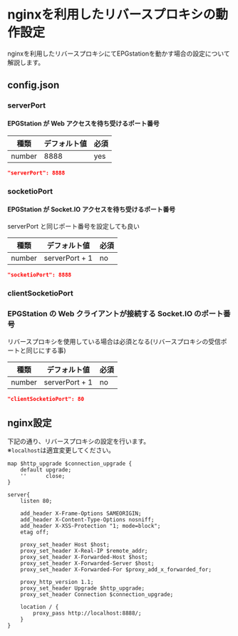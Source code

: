 # nginxを利用したリバースプロキシの動作設定
nginxを利用したリバースプロキシにてEPGstationを動かす場合の設定について解説します。

## config.json
### serverPort
#### EPGStation が Web アクセスを待ち受けるポート番号

| 種類 | デフォルト値 | 必須 |
| --- | ---------- | --- |
| number | 8888 | yes |

```json
"serverPort": 8888
```

### socketioPort
#### EPGStation が Socket.IO アクセスを待ち受けるポート番号

serverPort と同じポート番号を設定しても良い

| 種類 | デフォルト値 | 必須 |
| --- | ---------- | --- |
| number | serverPort + 1 | no |

```json
"socketioPort": 8888
```

### clientSocketioPort
### EPGStation の Web クライアントが接続する Socket.IO のポート番号

リバースプロキシを使用している場合は必須となる(リバースプロキシの受信ポートと同じにする事)

| 種類 | デフォルト値 | 必須 |
| --- | ---------- | --- |
| number | serverPort + 1 | no |

```json
"clientSocketioPort": 80
```

## nginx設定
下記の通り、リバースプロキシの設定を行います。  
※`localhost`は適宜変更してください。

```
map $http_upgrade $connection_upgrade {
    default upgrade;
    ''      close;
}

server{
    listen 80;

    add_header X-Frame-Options SAMEORIGIN;
    add_header X-Content-Type-Options nosniff;
    add_header X-XSS-Protection "1; mode=block";
    etag off;

    proxy_set_header Host $host;
    proxy_set_header X-Real-IP $remote_addr;
    proxy_set_header X-Forwarded-Host $host;
    proxy_set_header X-Forwarded-Server $host;
    proxy_set_header X-Forwarded-For $proxy_add_x_forwarded_for;

    proxy_http_version 1.1;
    proxy_set_header Upgrade $http_upgrade;
    proxy_set_header Connection $connection_upgrade;

    location / {
        proxy_pass http://localhost:8888/;
    }
}
```
